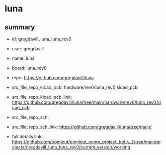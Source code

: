 # luna
 
## summary 
* id: gregdavill_luna_luna_rev0
* user: gregdavill
* name: luna
* board: luna_rev0
* repo: https://github.com/gregdavill/luna
* src_file_repo_kicad_pcb: hardware/rev0/luna_rev0.kicad_pcb
* src_file_repo_kicad_pcb_link: https://github.com/gregdavill/luna/tree/main/hardware/rev0/luna_rev0.kicad_pcb


* src_file_repo_sch: 
* src_file_repo_sch_link: https://github.com/gregdavill/luna/tree/main/
* full details link: https://github.com/oomlout/oomlout_oomp_project_bot_v_2/tree/main/projects/gregdavill_luna_luna_rev0/current_version/working  







